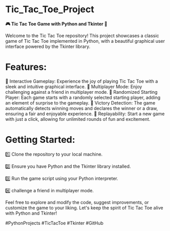 # Tic_Tac_Toe_Project

**🎮 Tic Tac Toe Game with Python and Tkinter 🐍**

Welcome to the Tic Tac Toe repository! This project showcases a classic game of Tic Tac Toe implemented in Python, with a beautiful graphical user interface powered by the Tkinter library.

# Features:
🌟 Interactive Gameplay: Experience the joy of playing Tic Tac Toe with a sleek and intuitive graphical interface.
🎯 Multiplayer Mode: Enjoy challenging against a friend in multiplayer mode.
🔀 Randomized Starting Player: Each game starts with a randomly selected starting player, adding an element of surprise to the gameplay.
🎉 Victory Detection: The game automatically detects winning moves and declares the winner or a draw, ensuring a fair and enjoyable experience.
🔄 Replayability: Start a new game with just a click, allowing for unlimited rounds of fun and excitement.

# Getting Started:
1️⃣ Clone the repository to your local machine.

2️⃣ Ensure you have Python and the Tkinter library installed.

3️⃣ Run the game script using your Python interpreter.

4️⃣ challenge a friend in multiplayer mode.

Feel free to explore and modify the code, suggest improvements, or customize the game to your liking. Let's keep the spirit of Tic Tac Toe alive with Python and Tkinter!

#PythonProjects #TicTacToe #Tkinter #GitHub

